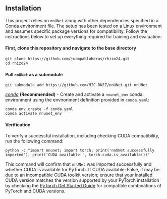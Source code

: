 
## Installation
This project relies on `nnUNet` along with other dependencies specified in a Conda environment file. The setup has been tested on a Linux environment and assumes specific package versions for compatibility. Follow the instructions below to set up everything required for training and evaluation:


#### First, clone this repository and navigate to the base directory
```shell
git clone https://github.com/juampabloheras/rhizo24.git
cd rhizo24
```

#### Pull `nnUNet` as a submodule
```shell
git submodule add https://github.com/MIC-DKFZ/nnUNet.git nnUNet
```


*[conda](https://docs.conda.io/projects/conda/en/latest/user-guide/getting-started.html)* **(Recommended)** - Create and activate a `nnunet_env` conda environment using the environment definition provided in `conda.yaml`:

```shell
conda env create -f conda.yaml
conda activate nnunet_env
```

#### Verification

To verify a successful installation, including checking CUDA compatibility, run the following command:

```shell
python -c "import nnunet; import torch; print('nnUNet successfully imported'); print('CUDA available:', torch.cuda.is_available())"
```

This command will confirm that `nnUNet` was imported successfully and whether CUDA is available for PyTorch. If CUDA available: False, it may be due to an incompatible CUDA toolkit version; ensure that your installed CUDA version matches the version supported by your PyTorch installation by checking the [PyTorch Get Started Guide](https://pytorch.org/get-started/previous-versions/) for compatible combinations of PyTorch and CUDA versions.

